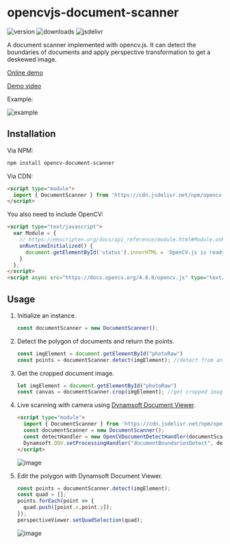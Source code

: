# opencvjs-document-scanner

![version](https://img.shields.io/npm/v/opencv-document-scanner.svg)
![downloads](https://img.shields.io/npm/dm/opencv-document-scanner.svg)
![jsdelivr](https://img.shields.io/jsdelivr/npm/hm/opencv-document-scanner.svg)

A document scanner implemented with opencv.js. It can detect the boundaries of documents and apply perspective transformation to get a deskewed image.

[Online demo](https://ornate-unicorn-65848b.netlify.app/)

[Demo video](https://github.com/tony-xlh/opencvjs-document-scanner/assets/5462205/0f1748fc-1e19-462f-9928-c9efde0863ad)

Example:

![example](https://github.com/tony-xlh/opencvjs-document-scanner/assets/5462205/dba83ab0-75bd-4685-a462-ef61fb21629d)

## Installation

Via NPM:

```bash
npm install opencv-document-scanner
```

Via CDN:

```html
<script type="module">
  import { DocumentScanner } from 'https://cdn.jsdelivr.net/npm/opencv-document-scanner/dist/opencv-document-scanner.js';
</script>
```

You also need to include OpenCV:

```html
<script type="text/javascript">
  var Module = {
    // https://emscripten.org/docs/api_reference/module.html#Module.onRuntimeInitialized
    onRuntimeInitialized() {
      document.getElementById('status').innerHTML = 'OpenCV.js is ready.';
    }
  };
</script>
<script async src="https://docs.opencv.org/4.8.0/opencv.js" type="text/javascript"></script>
```

## Usage

1. Initialize an instance.

   ```js
   const documentScanner = new DocumentScanner();
   ```
   
2. Detect the polygon of documents and return the points.

   ```js
   const imgElement = document.getElementById("photoRaw")
   const points = documentScanner.detect(imgElement); //detect from an img or canvas element
   ```
   
3. Get the cropped document image.
   
   ```js
   let imgElement = document.getElementById("photoRaw")
   const canvas = documentScanner.crop(imgElement); //get cropped image from an img or canvas element
   ```
   
4. Live scanning with camera using [Dynamsoft Document Viewer](https://www.dynamsoft.com/document-viewer/docs/introduction/index.html).
   
   ```html
   <script type="module">
     import { DocumentScanner } from 'https://cdn.jsdelivr.net/npm/opencv-document-scanner/dist/opencv-document-scanner.js';
     const documentScanner = new DocumentScanner();
     const detectHandler = new OpenCVDocumentDetectHandler(documentScanner);
     Dynamsoft.DDV.setProcessingHandler("documentBoundariesDetect", detectHandler);
   </script>
   ```

   ![image](https://github.com/tony-xlh/opencvjs-document-scanner/assets/5462205/3572db79-d98c-4012-b640-fef3b5cc83d0)


5. Edit the polygon with Dynamsoft Document Viewer.

   ```js
   const points = documentScanner.detect(imgElement);
   const quad = [];
   points.forEach(point => {
     quad.push([point.x,point.y]);
   });
   perspectiveViewer.setQuadSelection(quad);
   ```

   ![image](https://github.com/tony-xlh/opencvjs-document-scanner/assets/5462205/aad13adb-3c7e-45ae-81c3-2df5d283b4c5)


